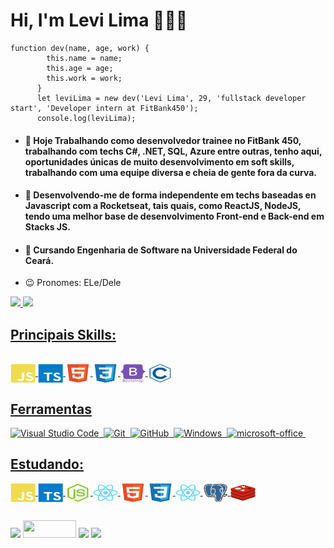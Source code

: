 # Hi, I'm Levi Lima 👨🏻‍💻

```
function dev(name, age, work) {
        this.name = name;
        this.age = age;
        this.work = work;
      }
      let leviLima = new dev('Levi Lima', 29, 'fullstack developer start', 'Developer intern at FitBank450');
      console.log(leviLima);
```


- #### 🔭 Hoje Trabalhando como desenvolvedor trainee no FitBank 450, trabalhando com techs C#, .NET, SQL, Azure entre outras, tenho aqui, oportunidades únicas de muito desenvolvimento em soft skills, trabalhando com uma equipe diversa e cheia de gente fora da curva.
  
- #### 🚀 Desenvolvendo-me de forma independente em techs baseadas en Javascript com a Rocketseat, tais quais, como ReactJS, NodeJS, tendo uma melhor base de desenvolvimento Front-end e Back-end em Stacks JS.
  
- #### 🌱 Cursando Engenharia de Software na Universidade Federal do Ceará.
- 😉 Pronomes: ELe/Dele

<div>
  <a href="https://github.com/levilimas">
  <img height="180em" src="https://github-readme-stats.vercel.app/api?username=levilimas&show_icons=true&theme=dark&include_all_commits=true&count_private=true"/>
  <img height="180em" src="https://github-readme-stats.vercel.app/api/top-langs/?username=levilimas&layout=compact&langs_count=7&theme=dark"/>
</div>
  
  ## Principais Skills:
<div style="display: inline_block"><br>
  <img align="center" alt="Levi-Js" height="30" width="40" src="https://raw.githubusercontent.com/devicons/devicon/master/icons/javascript/javascript-plain.svg">
  <img align="center" alt="Levi-Ts" height="30" width="40" src="https://raw.githubusercontent.com/devicons/devicon/master/icons/typescript/typescript-plain.svg">
  <img align="center" alt="Levi-HTML" height="30" width="40" src="https://raw.githubusercontent.com/devicons/devicon/master/icons/html5/html5-original.svg">
  <img align="center" alt="Levi-CSS" height="30" width="40" src="https://raw.githubusercontent.com/devicons/devicon/master/icons/css3/css3-original.svg">
  <img align="center" alt="Levi -Bootstrap" height="30" width="40" src="https://raw.githubusercontent.com/devicons/devicon/00f02ef57fb7601fd1ddcc2fe6fe670fef3ae3e4/icons/bootstrap/bootstrap-plain-wordmark.svg">
  <img align="center" alt="Levi-C" height="30" width="40" src="https://raw.githubusercontent.com/devicons/devicon/00f02ef57fb7601fd1ddcc2fe6fe670fef3ae3e4/icons/c/c-line.svg">
 </div>
  
  ## Ferramentas

![Visual Studio Code](https://img.shields.io/badge/-Visual%20Studio%20Code-05122A?style=for-the-badge&logo=visual-studio-code&logoColor=007ACC)&nbsp;
![Git](https://img.shields.io/badge/-Git-05122A?style=for-the-badge&logo=git)&nbsp;
![GitHub](https://img.shields.io/badge/-GitHub-05122A?style=for-the-badge&logo=github)&nbsp;
![Windows](https://img.shields.io/badge/-Windows-05122A?style=for-the-badge&logo=windows)&nbsp;
![microsoft-office](https://img.shields.io/badge/-microsoft_office-05122A?style=for-the-badge&logo=microsoft-office)&nbsp;
 
  
  ## Estudando:
  
  <div>
    <img align="center" alt="Levi-Js" height="30" width="40" src="https://raw.githubusercontent.com/devicons/devicon/master/icons/javascript/javascript-plain.svg">
    <img align="center" alt="Levi-Ts" height="30" width="40" src="https://raw.githubusercontent.com/devicons/devicon/master/icons/typescript/typescript-plain.svg">
    <img align="center" alt="Levi-Node" height="30" width="40" src="https://raw.githubusercontent.com/devicons/devicon/00f02ef57fb7601fd1ddcc2fe6fe670fef3ae3e4/icons/nodejs/nodejs-original.svg">
    <img align="center" alt="Levi-React" height="30" width="40" src="https://raw.githubusercontent.com/devicons/devicon/master/icons/react/react-original.svg">
    <img align="center" alt="Levi-HTML" height="30" width="40" src="https://raw.githubusercontent.com/devicons/devicon/master/icons/html5/html5-original.svg">
    <img align="center" alt="Levi-CSS" height="30" width="40" src="https://raw.githubusercontent.com/devicons/devicon/master/icons/css3/css3-original.svg">
    <img align="center" alt="Levi-React" height="30" width="40" src="https://raw.githubusercontent.com/devicons/devicon/master/icons/react/react-original.svg">
    <img align="center" alt="Levi-PostSQL" height="30" width="40" src="https://raw.githubusercontent.com/devicons/devicon/00f02ef57fb7601fd1ddcc2fe6fe670fef3ae3e4/icons/postgresql/postgresql-original.svg">
    <img align="center" alt="Levi-Redis" height="30" width="40" src="https://raw.githubusercontent.com/devicons/devicon/00f02ef57fb7601fd1ddcc2fe6fe670fef3ae3e4/icons/redis/redis-original.svg">
  </div>

  
  ##
 
<div> 
  <a href="https://instagram.com/levilimas" target="_blank"><img src="https://img.shields.io/badge/-Instagram-%23E4405F?style=for-the-badge&logo=instagram&logoColor=white" target="_blank"></a>
 	<a href = "mailto:leviimediatai@hotmail.com"><img height="28px" width="85px" src="https://img.ibxk.com.br/2012/8/materias/2829013123639.jpg?w=1120&h=420&mode=crop&scale=both" target="_blank"></a>
  <a href = "mailto:leviimediatai@gmail.com"><img src="https://img.shields.io/badge/-Gmail-%23333?style=for-the-badge&logo=gmail&logoColor=white" target="_blank"></a>
  <a href="https://www.linkedin.com/in/levi-limas" target="_blank"><img src="https://img.shields.io/badge/-LinkedIn-%230077B5?style=for-the-badge&logo=linkedin&logoColor=white" target="_blank"></a> 

